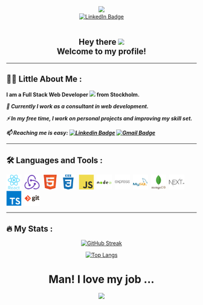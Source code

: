 
<div id="header" align="center">
  <img src="https://media.giphy.com/media/f3iwJFOVOwuy7K6FFw/giphy.gif" width="420" />
</div>

<div id="badges" align="center">
  <a href="https://www.linkedin.com/in/dimitar-eftimov-393b4a254/">
    <img src="https://img.shields.io/badge/LinkedIn-blue?style=for-the-badge&logo=linkedin&logoColor=white" alt="LinkedIn Badge"/>
  </a>
</div>
<div align="center">
  <img src="https://komarev.com/ghpvc/?username=Dixie85&style=plastic&color=red" alt=""/>
</div>
<h2 align="center">
  Hey there
  <img src="https://media.giphy.com/media/hvRJCLFzcasrR4ia7z/giphy.gif" width="30px"/> 
  <br>
  Welcome to my profile!
</h2>

---

## 👨‍💻 Little About Me :

**I am a Full Stack Web Developer <img src="https://media.giphy.com/media/WUlplcMpOCEmTGBtBW/giphy.gif" width="30"> from Stockholm.**

***🔭  Currently I work as a consultant in web development.***
 
***⚡️  In my free time, I work on personal projects and improving my skill set.***

***📫  Reaching me is easy: [![Linkedin Badge](https://img.shields.io/badge/-Linkedin-blue?style=flat&logo=Linkedin&logoColor=white)](https://www.linkedin.com/in/dimitar-eftimov-393b4a254) [![Gmail Badge](https://img.shields.io/badge/-Gmail-red?style=flat&logo=Gmail&logoColor=white)](mailto:dimitar.eftimov@appliedtechnology.se)***


---

## 🛠 Languages and Tools :

<div>
  <img src="https://github.com/devicons/devicon/blob/master/icons/react/react-original-wordmark.svg" title="React" alt="React" width="40" height="40"/>&nbsp;
  <img src="https://github.com/devicons/devicon/blob/master/icons/redux/redux-original.svg" title="Redux" alt="Redux " width="40" height="40"/>&nbsp;
  <img src="https://github.com/devicons/devicon/blob/master/icons/html5/html5-original.svg" title="HTML5" alt="HTML" width="40" height="40"/>&nbsp;
  <img src="https://github.com/devicons/devicon/blob/master/icons/css3/css3-plain-wordmark.svg"  title="CSS3" alt="CSS" width="40" height="40"/>&nbsp;
  <img src="https://github.com/devicons/devicon/blob/master/icons/javascript/javascript-original.svg" title="JavaScript" alt="JavaScript" width="40" height="40"/>&nbsp;
  <img src="https://github.com/devicons/devicon/blob/master/icons/nodejs/nodejs-original-wordmark.svg" title="NodeJS" alt="NodeJS" width="40" height="40"/>&nbsp;
  <img src="https://github.com/devicons/devicon/blob/master/icons/express/express-original-wordmark.svg" title="Express" alt="Express" width="40" height="40"/>&nbsp;
  <img src="https://github.com/devicons/devicon/blob/master/icons/mysql/mysql-original-wordmark.svg" title="MySQL"  alt="MySQL" width="40" height="40"/>&nbsp;
  <img src="https://github.com/devicons/devicon/blob/master/icons/mongodb/mongodb-original-wordmark.svg" title="MongoDb"  alt="MongoDb" width="40" height="40"/>&nbsp;
  <img src="https://github.com/devicons/devicon/blob/master/icons/nextjs/nextjs-original-wordmark.svg" title="Nextjs"  alt="Nextjs" width="40" height="40"/>&nbsp;
  <img src="https://github.com/devicons/devicon/blob/master/icons/typescript/typescript-original.svg" title="Typescript"  alt="Typescript" width="40" height="40"/>&nbsp;
  <img src="https://github.com/devicons/devicon/blob/master/icons/git/git-original-wordmark.svg" title="Git" **alt="Git" width="40" height="40"/>
</div>


---

## 🔥 My Stats :

<div align="center">
  
[![GitHub Streak](http://github-readme-streak-stats.herokuapp.com?user=Dixie85&theme=buefy-dark&background=000000)](https://git.io/streak-stats)


[![Top Langs](https://github-readme-stats.vercel.app/api/top-langs/?username=Dixie85&layout=compact&theme=vision-friendly-dark)](https://github.com/anuraghazra/github-readme-stats)  
  
<div>


# Man! I love my job ...

<div id="header" align="center">
  <img src="https://media.giphy.com/media/6heBQSjt2IoA8/giphy.gif" width="420" />
</div>


<!--
**Dixie85/Dixie85** is a ✨ _special_ ✨ repository because its `README.md` (this file) appears on your GitHub profile.

Here are some ideas to get you started:

- 🔭 I’m currently working on ...
- 🌱 I’m currently learning ...
- 👯 I’m looking to collaborate on ...
- 🤔 I’m looking for help with ...
- 💬 Ask me about ...
- 📫 How to reach me: ...
- 😄 Pronouns: ...
- ⚡ Fun fact: ...
-->
